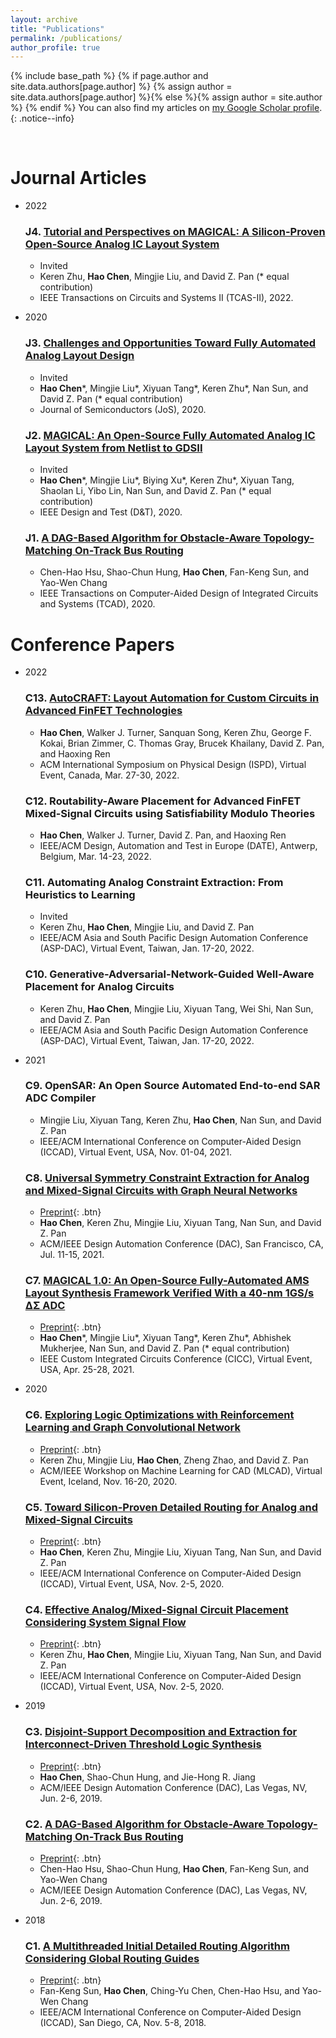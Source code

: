 ```yaml
---
layout: archive
title: "Publications"
permalink: /publications/
author_profile: true
---
```


{% include base_path %}
{% if page.author and site.data.authors[page.author] %}
  {% assign author = site.data.authors[page.author] %}{% else %}{% assign author = site.author %}
{% endif %}
You can also find my articles on <a href="{{author.googlescholar}}">my Google Scholar profile</a>.
{: .notice--info}

<!---
{% for post in site.publications reversed %}
  {% include archive-single.html %}
{% endfor %}
-->

<br>

Journal Articles
======
* 2022
  ### J4. [Tutorial and Perspectives on MAGICAL: A Silicon-Proven Open-Source Analog IC Layout System]()
     * Invited
     * Keren Zhu, **Hao Chen**, Mingjie Liu, and David Z. Pan (\* equal contribution)
     * IEEE Transactions on Circuits and Systems II (TCAS-II), 2022.
     
* 2020
  ### J3. [Challenges and Opportunities Toward Fully Automated Analog Layout Design](http://doi.org/10.1088/1674-4926/41/11/111407)
     * Invited
     * **Hao Chen**\*, Mingjie Liu\*, Xiyuan Tang\*, Keren Zhu\*, Nan Sun, and David Z. Pan (\* equal contribution)
     * Journal of Semiconductors (JoS), 2020.
     
  ### J2. [MAGICAL: An Open-Source Fully Automated Analog IC Layout System from Netlist to GDSII](https://doi.org/10.1109/MDAT.2020.3024153)
     * Invited
     * **Hao Chen**\*, Mingjie Liu\*, Biying Xu\*, Keren Zhu\*, Xiyuan Tang, Shaolan Li, Yibo Lin, Nan Sun, and David Z. Pan (\* equal contribution)
     * IEEE Design and Test (D&T), 2020.
     
  ### J1. [A DAG-Based Algorithm for Obstacle-Aware Topology-Matching On-Track Bus Routing](https://ieeexplore.ieee.org/abstract/document/9119108)
     * Chen-Hao Hsu, Shao-Chun Hung, **Hao Chen**, Fan-Keng Sun, and Yao-Wen Chang
     * IEEE Transactions on Computer-Aided Design of Integrated Circuits and Systems (TCAD), 2020.

Conference Papers
======
* 2022
  ### C13. [AutoCRAFT: Layout Automation for Custom Circuits in Advanced FinFET Technologies](https://doi.org/10.1145/3505170.3511044)
     * **Hao Chen**, Walker J. Turner, Sanquan Song, Keren Zhu, George F. Kokai, Brian Zimmer, C. Thomas Gray, Brucek Khailany, David Z. Pan, and Haoxing Ren
     * ACM International Symposium on Physical Design (ISPD), Virtual Event, Canada, Mar. 27-30, 2022.
 
  ### C12. Routability-Aware Placement for Advanced FinFET Mixed-Signal Circuits using Satisfiability Modulo Theories
     * **Hao Chen**, Walker J. Turner, David Z. Pan, and Haoxing Ren
     * IEEE/ACM Design, Automation and Test in Europe (DATE), Antwerp, Belgium, Mar. 14-23, 2022.

  ### C11. Automating Analog Constraint Extraction: From Heuristics to Learning
     * Invited
     * Keren Zhu, **Hao Chen**, Mingjie Liu, and David Z. Pan
     * IEEE/ACM Asia and South Pacific Design Automation Conference (ASP-DAC), Virtual Event, Taiwan, Jan. 17-20, 2022.
     
  ### C10. Generative-Adversarial-Network-Guided Well-Aware Placement for Analog Circuits
     * Keren Zhu, **Hao Chen**, Mingjie Liu, Xiyuan Tang, Wei Shi, Nan Sun, and David Z. Pan
     * IEEE/ACM Asia and South Pacific Design Automation Conference (ASP-DAC), Virtual Event, Taiwan, Jan. 17-20, 2022.

* 2021
  ### C9. OpenSAR: An Open Source Automated End-to-end SAR ADC Compiler
     * Mingjie Liu, Xiyuan Tang, Keren Zhu, **Hao Chen**, Nan Sun, and David Z. Pan
     * IEEE/ACM International Conference on Computer-Aided Design (ICCAD), Virtual Event, USA, Nov. 01-04, 2021.
     
  ### C8. [Universal Symmetry Constraint Extraction for Analog and Mixed-Signal Circuits with Graph Neural Networks](https://doi.org/10.1109/DAC18074.2021.9586211)
     * [Preprint](/files/DAC21_ac.pdf){: .btn}
     * **Hao Chen**, Keren Zhu, Mingjie Liu, Xiyuan Tang, Nan Sun, and David Z. Pan
     * ACM/IEEE Design Automation Conference (DAC), San Francisco, CA, Jul. 11-15, 2021.
     
  ### C7. [MAGICAL 1.0: An Open-Source Fully-Automated AMS Layout Synthesis Framework Verified With a 40-nm 1GS/s ∆Σ ADC](https://ieeexplore.ieee.org/document/9431521)
     * [Preprint](/files/CICC21_magical.pdf){: .btn}
     * **Hao Chen**\*, Mingjie Liu\*, Xiyuan Tang\*, Keren Zhu\*, Abhishek Mukherjee, Nan Sun, and David Z. Pan (\* equal contribution)
     * IEEE Custom Integrated Circuits Conference (CICC), Virtual Event, USA, Apr. 25-28, 2021.
     
* 2020     
  ### C6. [Exploring Logic Optimizations with Reinforcement Learning and Graph Convolutional Network](https://doi.org/10.1145/3380446.3430622)
     * [Preprint](/files/MLCAD20_ls.pdf){: .btn}
     * Keren Zhu, Mingjie Liu, **Hao Chen**, Zheng Zhao, and David Z. Pan
     * ACM/IEEE Workshop on Machine Learning for CAD (MLCAD), Virtual Event, Iceland, Nov. 16-20, 2020.

  ### C5. [Toward Silicon-Proven Detailed Routing for Analog and Mixed-Signal Circuits](https://doi.org/10.1145/3400302.3415660)
     * [Preprint](/files/ICCAD20_ar.pdf){: .btn}
     * **Hao Chen**, Keren Zhu, Mingjie Liu, Xiyuan Tang, Nan Sun, and David Z. Pan
     * IEEE/ACM International Conference on Computer-Aided Design (ICCAD), Virtual Event, USA, Nov. 2-5, 2020.
  
  ### C4. [Effective Analog/Mixed-Signal Circuit Placement Considering System Signal Flow](https://doi.org/10.1145/3400302.3415625)
     * [Preprint](/files/ICCAD20_ap.pdf){: .btn}
     * Keren Zhu, **Hao Chen**, Mingjie Liu, Xiyuan Tang, Nan Sun, and David Z. Pan
     * IEEE/ACM International Conference on Computer-Aided Design (ICCAD), Virtual Event, USA, Nov. 2-5, 2020.
     
* 2019

  ### C3. [Disjoint-Support Decomposition and Extraction for Interconnect-Driven Threshold Logic Synthesis](https://doi.org/10.1145/3316781.3317801)
     * [Preprint](/files/DAC19_thre.pdf){: .btn}
     * **Hao Chen**, Shao-Chun Hung, and Jie-Hong R. Jiang
     * ACM/IEEE Design Automation Conference (DAC), Las Vegas, NV, Jun. 2-6, 2019.
  
  ### C2. [A DAG-Based Algorithm for Obstacle-Aware Topology-Matching On-Track Bus Routing](https://doi.org/10.1145/3316781.3317740)
     * [Preprint](/files/DAC19_bus.pdf){: .btn}
     * Chen-Hao Hsu, Shao-Chun Hung, **Hao Chen**, Fan-Keng Sun, and Yao-Wen Chang
     * ACM/IEEE Design Automation Conference (DAC), Las Vegas, NV, Jun. 2-6, 2019.

* 2018
  
  ### C1. [A Multithreaded Initial Detailed Routing Algorithm Considering Global Routing Guides](https://doi.org/10.1145/3240765.3240777)
     * [Preprint](/files/ICCAD18_dr.pdf){: .btn}
     * Fan-Keng Sun, **Hao Chen**, Ching-Yu Chen, Chen-Hao Hsu, and Yao-Wen Chang
     * IEEE/ACM International Conference on Computer-Aided Design (ICCAD), San Diego, CA, Nov. 5-8, 2018.
